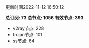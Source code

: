 更新时间2022-11-12 16:50:12

**总订阅: 73**
**总节点: 1056**
**有效节点: 393**
- v2ray节点: 228
- trojan节点: 101
- ss节点: 64
